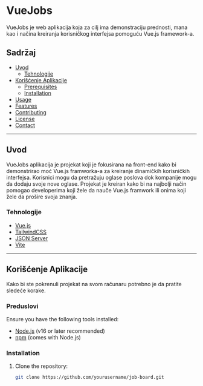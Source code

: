 # VueJobs

VueJobs je web aplikacija koja za cilj ima demonstraciju prednosti, mana kao i načina kreiranja korisničkog interfejsa pomoguću Vue.js framework-a.  

## Sadržaj
- [Uvod](#uvod)
  - [Tehnologije](#tehnologije)
- [Korišćenje Aplikacije](#korišćenje-aplikacije)
  - [Prerequisites](#prerequisites)
  - [Installation](#installation)
- [Usage](#usage)
- [Features](#features)
- [Contributing](#contributing)
- [License](#license)
- [Contact](#contact)

---

## Uvod

VueJobs aplikacija je projekat koji je fokusirana na front-end kako bi demonstrirao moć Vue.js framworka-a za kreiranje dinamičkih korisničkih interfejsa. Korisnici mogu da pretražuju oglase poslova dok kompanije mogu da dodaju svoje nove oglase. Projekat je kreiran kako bi na najbolji način pomogao developerima koji žele da nauče Vue.js framwork ili onima koji žele da prošire svoja znanja.

### Tehnologije
- [Vue.js](https://vuejs.org/)
- [TailwindCSS](https://tailwindcss.com/)
- [JSON Server](https://github.com/typicode/json-server)
- [Vite](https://vitejs.dev/)

---

## Korišćenje Aplikacije

Kako bi ste pokrenuli projekat na svom računaru potrebno je da pratite sledeće korake.

### Preduslovi

Ensure you have the following tools installed:
- [Node.js](https://nodejs.org/) (v16 or later recommended)
- [npm](https://www.npmjs.com/) (comes with Node.js)

### Installation

1. Clone the repository:
   ```bash
   git clone https://github.com/yourusername/job-board.git
